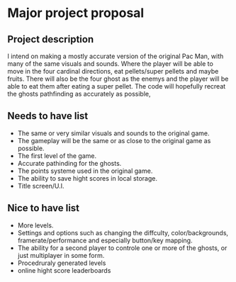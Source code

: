 # Major project proposal

## Project description

I intend on making a mostly accurate version of the original Pac Man, with many of the same visuals and sounds. Where the player will be able to move in the four cardinal directions, eat pellets/super pellets and maybe fruits. There will also be the four ghost as the enemys and the player will be able to eat them after eating a super pellet. The code will hopefully recreat the ghosts pathfinding as accurately as possible, 

## Needs to have list

- The same or very similar visuals and sounds to the original game.
- The gameplay will be the same or as close to the original game as possible.
- The first level of the game.
- Accurate pathinding for the ghosts.
- The points systeme used in the original game.
- The ability to save hight scores in local storage.
- Title screen/U.I.

## Nice to have list

- More levels.
- Settings and options such as changing the diffculty, color/backgrounds, framerate/performance and especially button/key mapping.
- The ability for a second player to controle one or more of the ghosts, or just multiplayer in some form.
- Procedruraly generated levels
- online hight score leaderboards